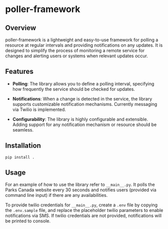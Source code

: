 # poller-framework

## Overview

poller-framework is a lightweight and easy-to-use framework for polling a resource at regular intervals and providing notifications on any updates. It is designed to simplify the process of monitoring a remote service for changes and alerting users or systems when relevant updates occur.

## Features

- **Polling**: The library allows you to define a polling interval, specifying how frequently the service should be checked for updates.

- **Notifications**: When a change is detected in the service, the library supports customizable notification mechanisms. Currently messaging via Twilio is implemented.

- **Configurability**: The library is highly configurable and extensible. Adding support for any notification mechanism or resource should be seamless.
## Installation

`pip install .`

## Usage
For an example of how to use the library refer to `__main__.py`. It polls the Parks Canada website every 30 seconds and notifies users (provided via command line input) if there are any availabilities.

To provide twilio credentials for `__main__.py`, create a `.env` file by copying the `.env.sample` file, and replace the placeholder twilio parameters to enable notifications via SMS.
If twilio credentials are not provided, notifications will be printed to console.

